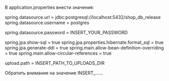 В application.properties внести значения:

spring.datasource.url = jdbc:postgresql://localhost:5432/shop_db_release
spring.datasource.username = postgres

spring.datasource.password = INSERT_YOUR_PASSWORD

spring.jpa.show-sql = true
spring.jpa.properties.hibernate.format_sql = true
spring.jpa.generate-ddl = true
spring.main.allow-bean-definition-overriding = true
spring.main.allow-circular-references = true

upload.path = INSERT_PATH_TO_UPLOADS_DIR

Обратить внимание на значение INSERT_......
